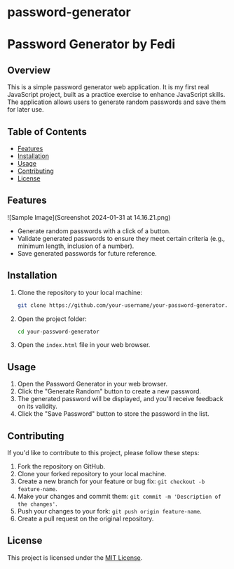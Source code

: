 # password-generator

# Password Generator by Fedi

## Overview

This is a simple password generator web application. It is my first real JavaScript project, built as a practice exercise to enhance JavaScript skills. The application allows users to generate random passwords and save them for later use.

## Table of Contents

- [Features](#features)
- [Installation](#installation)
- [Usage](#usage)
- [Contributing](#contributing)
- [License](#license)

## Features

![Sample Image](Screenshot 2024-01-31 at 14.16.21.png)

- Generate random passwords with a click of a button.
- Validate generated passwords to ensure they meet certain criteria (e.g., minimum length, inclusion of a number).
- Save generated passwords for future reference.

## Installation

1. Clone the repository to your local machine:

   ```bash
   git clone https://github.com/your-username/your-password-generator.git
   ```

2. Open the project folder:

   ```bash
   cd your-password-generator
   ```

3. Open the `index.html` file in your web browser.

## Usage

1. Open the Password Generator in your web browser.
2. Click the "Generate Random" button to create a new password.
3. The generated password will be displayed, and you'll receive feedback on its validity.
4. Click the "Save Password" button to store the password in the list.

## Contributing

If you'd like to contribute to this project, please follow these steps:

1. Fork the repository on GitHub.
2. Clone your forked repository to your local machine.
3. Create a new branch for your feature or bug fix: `git checkout -b feature-name`.
4. Make your changes and commit them: `git commit -m 'Description of the changes'`.
5. Push your changes to your fork: `git push origin feature-name`.
6. Create a pull request on the original repository.

## License

This project is licensed under the [MIT License](LICENSE).
